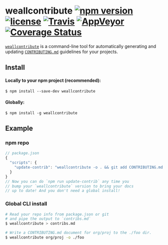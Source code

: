 # weallcontribute [![npm version](https://img.shields.io/npm/v/weallcontribute.svg)](https://npm.im/weallcontribute) [![license](https://img.shields.io/npm/l/weallcontribute.svg)](https://npm.im/weallcontribute) [![Travis](https://img.shields.io/travis/wealljs/weallcontribute.svg)](https://travis-ci.org/wealljs/weallcontribute) [![AppVeyor](https://ci.appveyor.com/api/projects/status/github/wealljs/weallcontribute?svg=true)](https://ci.appveyor.com/project/wealljs/weallcontribute) [![Coverage Status](https://coveralls.io/repos/github/wealljs/weallcontribute/badge.svg?branch=latest)](https://coveralls.io/github/wealljs/weallcontribute?branch=latest)

[`weallcontribute`](https://npm.im/weallcontribute) is a command-line tool for automatically generating and updating [`CONTRIBUTING.md`](https://github.com/blog/1184-contributing-guidelines) guidelines for your projects.

## Install

#### Locally to your npm project (recommended):

`$ npm install --save-dev weallcontribute`

#### Globally:

`$ npm install -g weallcontribute`

## Example

### npm repo
```javascript
// package.json
{
  "scripts": {
    "update-contrib": "weallcontribute -o . && git add CONTRIBUTING.md && git commit -m 'docs(contributing): updated CONTRIBUTING.md'"
  }
}
// Now you can do `npm run update-contrib` any time you
// bump your `weallcontribute` version to bring your docs
// up to date! And you don't need a global install!
```

### Global CLI install
```sh
# Read your repo info from package.json or git
# and pipe the output to `contribs.md`
$ weallcontribute > contribs.md

# Write a CONTRIBUTING.md document for org/proj to the ./foo dir.
$ weallcontribute org/proj -o ./foo
```
